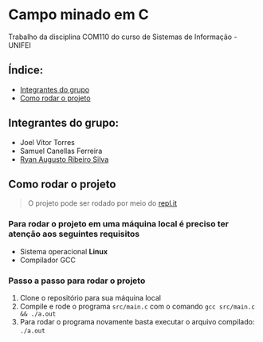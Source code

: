 # Campo minado em C

Trabalho da disciplina COM110 do curso de Sistemas de Informação - UNIFEI

## Índice:

- [Integrantes do grupo](#integrantes-do-grupo)
- [Como rodar o projeto](#como-rodar-o-projeto)

## Integrantes do grupo:

- Joel Vítor Torres
- Samuel Canellas Ferreira
- [Ryan Augusto Ribeiro Silva](https://github.com/RyanFoward)

## Como rodar o projeto

> O projeto pode ser rodado por meio do [repl.it](https://replit.com/@joevtap/campominadocom110)

### Para rodar o projeto em uma máquina local é preciso ter atenção aos seguintes requisitos

- Sistema operacional **Linux**
- Compilador GCC

### Passo a passo para rodar o projeto

1. Clone o repositório para sua máquina local
2. Compile e rode o programa `src/main.c` com o comando `gcc src/main.c && ./a.out`
3. Para rodar o programa novamente basta executar o arquivo compilado: `./a.out`

